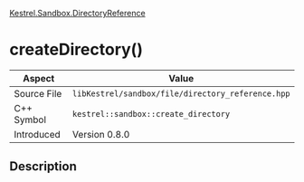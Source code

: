 [Kestrel.Sandbox.DirectoryReference](index)
# createDirectory()
| Aspect | Value |
| --- | --- |
| Source File | `libKestrel/sandbox/file/directory_reference.hpp` |
| C++ Symbol | `kestrel::sandbox::create_directory` |
| Introduced | Version 0.8.0 |
## Description

